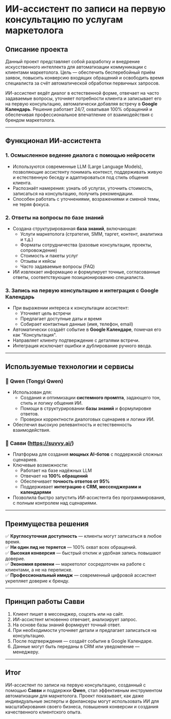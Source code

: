 # ИИ-ассистент по записи на первую консультацию по услугам маркетолога

## Описание проекта

Данный проект представляет собой разработку и внедрение искусственного интеллекта для автоматизации коммуникации с клиентами маркетолога. Цель — обеспечить бесперебойный приём заявок, повысить конверсию входящих обращений и освободить время специалиста за счёт автоматической обработки первичных запросов.

ИИ-ассистент ведёт диалог в естественной форме, отвечает на часто задаваемые вопросы, уточняет потребности клиента и записывает его на первую консультацию, автоматически добавляя встречу в **Google Календарь**. Решение работает 24/7, охватывая 100% обращений и обеспечивая профессиональное впечатление от взаимодействия с брендом маркетолога.

---

## Функционал ИИ-ассистента

### 1. **Осмысленное ведение диалога с помощью нейросети**
- Используются современные LLM (Large Language Models), позволяющие ассистенту понимать контекст, поддерживать живую и естественную беседу и адаптироваться под стиль общения клиента.
- Распознаёт намерения: узнать об услугах, уточнить стоимость, записаться на консультацию, получить рекомендации.
- Способен работать с уточнениями, возражениями и сменой темы, не теряя фокуса.

### 2. **Ответы на вопросы по базе знаний**
- Создана структурированная **база знаний**, включающая:
  - Услуги маркетолога (стратегия, SMM, таргет, контент, аналитика и т.д.)
  - Форматы сотрудничества (разовые консультации, проекты, сопровождение)
  - Стоимость и пакеты услуг
  - Отзывы и кейсы
  - Часто задаваемые вопросы (FAQ)
- ИИ извлекает информацию и формулирует точные, согласованные ответы, соответствующие позиционированию специалиста.

### 3. **Запись на первую консультацию и интеграция с Google Календарь**
- При выражении интереса к консультации ассистент:
  - Уточняет цель встречи
  - Предлагает доступные даты и время
  - Собирает контактные данные (имя, телефон, email)
- Автоматически создаёт событие в **Google Календаре**, помечая его как "Консультация".
- Направляет клиенту подтверждение с деталями встречи.
- Интеграция исключает ошибки и дублирование ручного ввода.

---

## Используемые технологии и сервисы

### 🔹 **Qwen (Tongyi Qwen)**
- Использован для:
  - Создания и оптимизации **системного промпта**, задающего тон, стиль и логику общения ИИ.
  - Помощи в структурировании **базы знаний** и формулировке ответов.
  - Проверки корректности диалоговых сценариев и логики ИИ.
- Обеспечил высокую релевантность и естественность взаимодействия.

### 🔹 **Савви (https://suvvy.ai/)**
- Платформа для создания **мощных AI-ботов** с поддержкой сложных сценариев.
- Ключевые возможности:
  - Работает на базе надёжных LLM
  - Отвечает на **100% обращений**
  - Обеспечивает **точность ответов от 95%**
  - Поддерживает **интеграцию с CRM, мессенджерами и календарями**
- Позволила быстро запустить ИИ-ассистента без программирования, с полным контролем над сценариями.

---

## Преимущества решения

✅ **Круглосуточная доступность** — клиенты могут записаться в любое время.  
✅ **Ни один лид не теряется** — 100% охват всех обращений.  
✅ **Высокая конверсия** — быстрый отклик и удобная запись повышают доверие.  
✅ **Экономия времени** — маркетолог сосредоточен на работе с клиентами, а не на переписке.  
✅ **Профессиональный имидж** — современный цифровой ассистент укрепляет доверие к бренду.

---

## Принцип работы Савви

1. Клиент пишет в мессенджер, соцсеть или на сайт.
2. ИИ-ассистент мгновенно отвечает, анализирует запрос.
3. На основе базы знаний формирует точный ответ.
4. При необходимости уточняет детали и предлагает записаться на консультацию.
5. После подтверждения — создаёт событие в Google Календаре.
6. Данные могут быть переданы в CRM или уведомление — менеджеру.

---

## Итог

ИИ-ассистент по записи на первую консультацию, созданный с помощью **Савви** и поддержки **Qwen**, стал эффективным инструментом автоматизации для маркетолога. Проект показывает, как даже индивидуальные эксперты и фрилансеры могут использовать ИИ для масштабирования своего бизнеса, повышения конверсии и создания качественного клиентского опыта.
